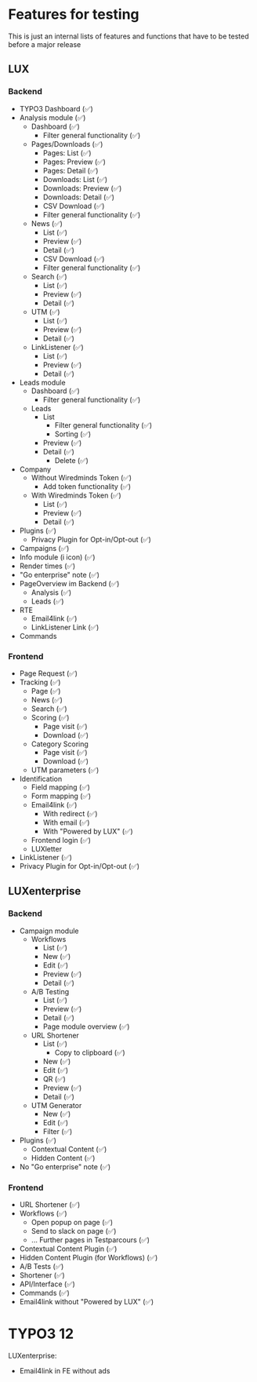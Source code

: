 # Features for testing

This is just an internal lists of features and functions that have to be tested before a major release

## LUX

### Backend

* TYPO3 Dashboard (:white_check_mark:)
* Analysis module (:white_check_mark:)
  * Dashboard (:white_check_mark:)
    * Filter general functionality (:white_check_mark:)
  * Pages/Downloads (:white_check_mark:)
    * Pages: List (:white_check_mark:)
    * Pages: Preview (:white_check_mark:)
    * Pages: Detail (:white_check_mark:)
    * Downloads: List (:white_check_mark:)
    * Downloads: Preview (:white_check_mark:)
    * Downloads: Detail (:white_check_mark:)
    * CSV Download (:white_check_mark:)
    * Filter general functionality (:white_check_mark:)
  * News (:white_check_mark:)
    * List (:white_check_mark:)
    * Preview (:white_check_mark:)
    * Detail (:white_check_mark:)
    * CSV Download (:white_check_mark:)
    * Filter general functionality (:white_check_mark:)
  * Search (:white_check_mark:)
    * List (:white_check_mark:)
    * Preview (:white_check_mark:)
    * Detail (:white_check_mark:)
  * UTM (:white_check_mark:)
    * List (:white_check_mark:)
    * Preview (:white_check_mark:)
    * Detail (:white_check_mark:)
  * LinkListener (:white_check_mark:)
    * List (:white_check_mark:)
    * Preview (:white_check_mark:)
    * Detail (:white_check_mark:)
* Leads module
  * Dashboard (:white_check_mark:)
    * Filter general functionality (:white_check_mark:)
  * Leads
    * List
      * Filter general functionality (:white_check_mark:)
      * Sorting (:white_check_mark:)
    * Preview (:white_check_mark:)
    * Detail (:white_check_mark:)
      * Delete (:white_check_mark:)
* Company
  * Without Wiredminds Token (:white_check_mark:)
    * Add token functionality (:white_check_mark:)
  * With Wiredminds Token (:white_check_mark:)
    * List (:white_check_mark:)
    * Preview (:white_check_mark:)
    * Detail (:white_check_mark:)
* Plugins (:white_check_mark:)
  * Privacy Plugin for Opt-in/Opt-out (:white_check_mark:)
* Campaigns (:white_check_mark:)
* Info module (i icon) (:white_check_mark:)
* Render times (:white_check_mark:)
* "Go enterprise" note (:white_check_mark:)
* PageOverview im Backend (:white_check_mark:)
  * Analysis (:white_check_mark:)
  * Leads (:white_check_mark:)
* RTE
  * Email4link (:white_check_mark:)
  * LinkListener Link (:white_check_mark:)
* Commands

### Frontend

* Page Request (:white_check_mark:)
* Tracking (:white_check_mark:)
  * Page (:white_check_mark:)
  * News (:white_check_mark:)
  * Search (:white_check_mark:)
  * Scoring (:white_check_mark:)
    * Page visit (:white_check_mark:)
    * Download (:white_check_mark:)
  * Category Scoring
    * Page visit (:white_check_mark:)
    * Download (:white_check_mark:)
  * UTM parameters (:white_check_mark:)
* Identification
  * Field mapping (:white_check_mark:)
  * Form mapping (:white_check_mark:)
  * Email4link (:white_check_mark:)
    * With redirect (:white_check_mark:)
    * With email (:white_check_mark:)
    * With "Powered by LUX" (:white_check_mark:)
  * Frontend login (:white_check_mark:)
  * LUXletter
* LinkListener (:white_check_mark:)
* Privacy Plugin for Opt-in/Opt-out (:white_check_mark:)

## LUXenterprise

### Backend

* Campaign module
  * Workflows
    * List (:white_check_mark:)
    * New (:white_check_mark:)
    * Edit (:white_check_mark:)
    * Preview (:white_check_mark:)
    * Detail (:white_check_mark:)
  * A/B Testing
    * List (:white_check_mark:)
    * Preview (:white_check_mark:)
    * Detail (:white_check_mark:)
    * Page module overview (:white_check_mark:)
  * URL Shortener
    * List (:white_check_mark:)
      * Copy to clipboard (:white_check_mark:)
    * New (:white_check_mark:)
    * Edit (:white_check_mark:)
    * QR (:white_check_mark:)
    * Preview (:white_check_mark:)
    * Detail (:white_check_mark:)
  * UTM Generator
    * New (:white_check_mark:)
    * Edit (:white_check_mark:)
    * Filter (:white_check_mark:)
* Plugins (:white_check_mark:)
    * Contextual Content (:white_check_mark:)
    * Hidden Content (:white_check_mark:)
* No "Go enterprise" note (:white_check_mark:)

### Frontend

* URL Shortener (:white_check_mark:)
* Workflows (:white_check_mark:)
  * Open popup on page (:white_check_mark:)
  * Send to slack on page (:white_check_mark:)
  * ... Further pages in Testparcours (:white_check_mark:)
* Contextual Content Plugin (:white_check_mark:)
* Hidden Content Plugin (for Workflows) (:white_check_mark:)
* A/B Tests (:white_check_mark:)
* Shortener (:white_check_mark:)
* API/Interface (:white_check_mark:)
* Commands (:white_check_mark:)
* Email4link without "Powered by LUX" (:white_check_mark:)

# TYPO3 12
LUXenterprise:
- Email4link in FE without ads

